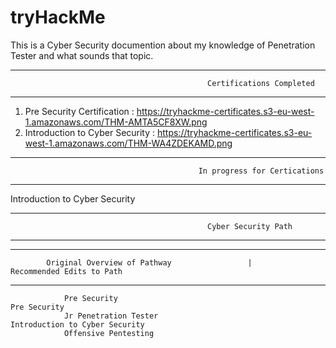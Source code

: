 # tryHackMe
This is a Cyber Security documention about my knowledge of Penetration Tester and what sounds that topic.


------------------------------------------------------------------------------------------------------------------------
                                                Certifications Completed
------------------------------------------------------------------------------------------------------------------------
            
1. Pre Security Certification     : https://tryhackme-certificates.s3-eu-west-1.amazonaws.com/THM-AMTA5CF8XW.png
2. Introduction to Cyber Security : https://tryhackme-certificates.s3-eu-west-1.amazonaws.com/THM-WA4ZDEKAMD.png





-------------------------------------------------------------------------------------------------------------------------
                                              In progress for Certications
-------------------------------------------------------------------------------------------------------------------------

Introduction to Cyber Security 








------------------------------------------------------------------------------------------------------------------------
                                                Cyber Security Path 
------------------------------------------------------------------------------------------------------------------------

------------------------------------------------------------------------------------------------------------------------
            Original Overview of Pathway                 |                    Recommended Edits to Path                    
------------------------------------------------------------------------------------------------------------------------

                Pre Security                                                      Pre Security
                Jr Penetration Tester                                             Introduction to Cyber Security
                Offensive Pentesting      
                    
